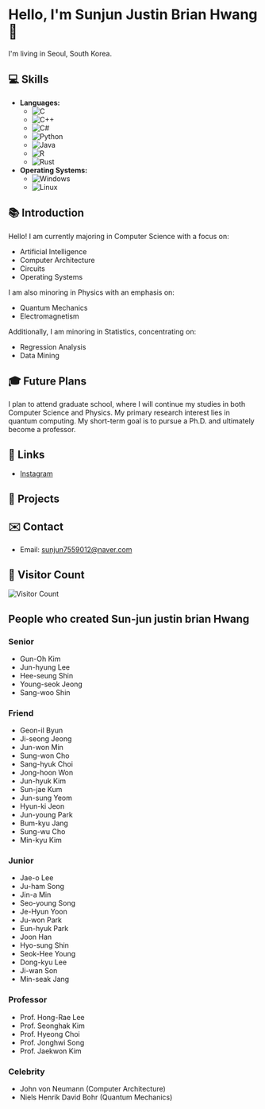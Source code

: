 # Hello, I'm Sunjun Justin Brian Hwang 👋

I'm living in Seoul, South Korea.

## 💻 Skills

- **Languages:**
  - ![C](https://img.shields.io/badge/-C-000?&logo=C&logoColor=white)
  - ![C++](https://img.shields.io/badge/-C++-00599C?&logo=C%2B%2B&logoColor=white)
  - ![C#](https://img.shields.io/badge/-C%23-239120?&logo=C-Sharp&logoColor=white)
  - ![Python](https://img.shields.io/badge/-Python-3776AB?&logo=Python&logoColor=white)
  - ![Java](https://img.shields.io/badge/-Java-007396?&logo=Java&logoColor=white)
  - ![R](https://img.shields.io/badge/-R-276DC3?&logo=R&logoColor=white)
  - ![Rust](https://img.shields.io/badge/-Rust-000?&logo=Rust&logoColor=white)
- **Operating Systems:**
  - ![Windows](https://img.shields.io/badge/-Windows-0078D6?&logo=Windows&logoColor=white)
  - ![Linux](https://img.shields.io/badge/-Linux-FCC624?&logo=Linux&logoColor=black)


## 📚 Introduction
Hello! I am currently majoring in Computer Science with a focus on:
- Artificial Intelligence
- Computer Architecture
- Circuits
- Operating Systems

I am also minoring in Physics with an emphasis on:
- Quantum Mechanics
- Electromagnetism

Additionally, I am minoring in Statistics, concentrating on:
- Regression Analysis
- Data Mining

## 🎓 Future Plans
I plan to attend graduate school, where I will continue my studies in both Computer Science and Physics. My primary research interest lies in quantum computing. My short-term goal is to pursue a Ph.D. and ultimately become a professor.

## 🔗 Links
- [Instagram](https://www.instagram.com/jun_bri0123)

## 🚀 Projects

## ✉️ Contact
- Email: sunjun7559012@naver.com

## 🌟 Visitor Count
![Visitor Count](https://komarev.com/ghpvc/?username=yourusername&color=blue)

## People who created Sun-jun justin brian Hwang

### Senior
- Gun-Oh Kim
- Jun-hyung Lee
- Hee-seung Shin
- Young-seok Jeong
- Sang-woo Shin

### Friend
- Geon-il Byun
- Ji-seong Jeong
- Jun-won Min
- Sung-won Cho
- Sang-hyuk Choi
- Jong-hoon Won
- Jun-hyuk Kim
- Sun-jae Kum
- Jun-sung Yeom
- Hyun-ki Jeon
- Jun-young Park
- Bum-kyu Jang
- Sung-wu Cho
- Min-kyu Kim

### Junior
- Jae-o Lee
- Ju-ham Song
- Jin-a Min
- Seo-young Song
- Je-Hyun Yoon
- Ju-won Park
- Eun-hyuk Park
- Joon Han
- Hyo-sung Shin
- Seok-Hee Young
- Dong-kyu Lee
- Ji-wan Son
- Min-seak Jang

### Professor
- Prof. Hong-Rae Lee
- Prof. Seonghak Kim
- Prof. Hyeong Choi
- Prof. Jonghwi Song
- Prof. Jaekwon Kim

### Celebrity
- John von Neumann (Computer Architecture)
- Niels Henrik David Bohr (Quantum Mechanics)
